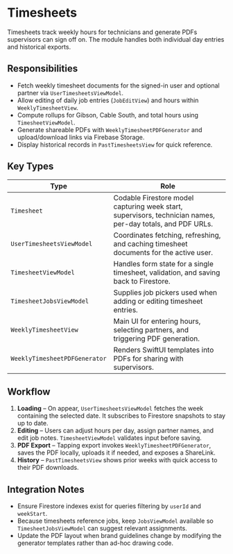 # Timesheets

Timesheets track weekly hours for technicians and generate PDFs supervisors can sign off on. The module handles both individual day entries and historical exports.

## Responsibilities

- Fetch weekly timesheet documents for the signed-in user and optional partner via `UserTimesheetsViewModel`.
- Allow editing of daily job entries (`JobEditView`) and hours within `WeeklyTimesheetView`.
- Compute rollups for Gibson, Cable South, and total hours using `TimesheetViewModel`.
- Generate shareable PDFs with `WeeklyTimesheetPDFGenerator` and upload/download links via Firebase Storage.
- Display historical records in `PastTimesheetsView` for quick reference.

## Key Types

| Type | Role |
| --- | --- |
| `Timesheet` | Codable Firestore model capturing week start, supervisors, technician names, per-day totals, and PDF URLs. |
| `UserTimesheetsViewModel` | Coordinates fetching, refreshing, and caching timesheet documents for the active user. |
| `TimesheetViewModel` | Handles form state for a single timesheet, validation, and saving back to Firestore. |
| `TimesheetJobsViewModel` | Supplies job pickers used when adding or editing timesheet entries. |
| `WeeklyTimesheetView` | Main UI for entering hours, selecting partners, and triggering PDF generation. |
| `WeeklyTimesheetPDFGenerator` | Renders SwiftUI templates into PDFs for sharing with supervisors. |

## Workflow

1. **Loading** – On appear, `UserTimesheetsViewModel` fetches the week containing the selected date. It subscribes to Firestore snapshots to stay up to date.
2. **Editing** – Users can adjust hours per day, assign partner names, and edit job notes. `TimesheetViewModel` validates input before saving.
3. **PDF Export** – Tapping export invokes `WeeklyTimesheetPDFGenerator`, saves the PDF locally, uploads it if needed, and exposes a ShareLink.
4. **History** – `PastTimesheetsView` shows prior weeks with quick access to their PDF downloads.

## Integration Notes

- Ensure Firestore indexes exist for queries filtering by `userId` and `weekStart`.
- Because timesheets reference jobs, keep `JobsViewModel` available so `TimesheetJobsViewModel` can suggest relevant assignments.
- Update the PDF layout when brand guidelines change by modifying the generator templates rather than ad-hoc drawing code.
